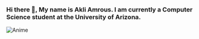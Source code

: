 ### Hi there 👋, My name is Akli Amrous. I am currently a Computer Science student at the University of Arizona. 
![Anime](https://media.giphy.com/media/3pTtbLJ7Jd0YM/giphy.gif)
<!--
**akliamrous/akliamrous** is a ✨ _special_ ✨ repository because its `README.md` (this file) appears on your GitHub profile.



-->
